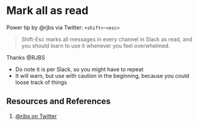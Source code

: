 # Mark all as read

Power tip by @rjbs via Twitter: `<shift>`-`<esc>`

> Shift-Esc marks all messages in every channel in Slack as read, and you should learn to use it whenever you feel overwhelmed.

Thanks @RJBS

- Do note it is per Slack, so you might have to repeat
- It will warn, but use with caution in the beginning, because you could loose track of things

## Resources and References

1. [@rjbs on Twitter](https://twitter.com/rjbs/status/1361685633014640645?s=20)
